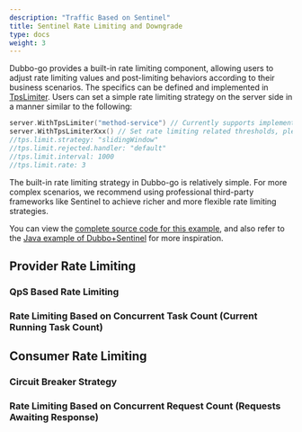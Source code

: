 ```yaml
---
description: "Traffic Based on Sentinel"
title: Sentinel Rate Limiting and Downgrade
type: docs
weight: 3
---
```


Dubbo-go provides a built-in rate limiting component, allowing users to adjust rate limiting values and post-limiting behaviors according to their business scenarios. The specifics can be defined and implemented in [TpsLimiter](https://github.com/apache/dubbo-go/blob/main/filter/tps_limiter.go#L52). Users can set a simple rate limiting strategy on the server side in a manner similar to the following: 

```go
server.WithTpsLimiter("method-service") // Currently supports implementations like method-service, polaris, etc.
server.WithTpsLimiterXxx() // Set rate limiting related thresholds, please fill in according to the specific method
//tps.limit.strategy: "slidingWindow"
//tps.limit.rejected.handler: "default"
//tps.limit.interval: 1000
//tps.limit.rate: 3
```

The built-in rate limiting strategy in Dubbo-go is relatively simple. For more complex scenarios, we recommend using professional third-party frameworks like Sentinel to achieve richer and more flexible rate limiting strategies.

You can view the [complete source code for this example](https://github.com/apache/dubbo-go-samples/tree/main/filter/sentinel), and also refer to the [Java example of Dubbo+Sentinel](/en/overview/mannual/java-sdk/tasks/rate-limit/sentinel/) for more inspiration.

## Provider Rate Limiting

### QpS Based Rate Limiting

### Rate Limiting Based on Concurrent Task Count (Current Running Task Count)

## Consumer Rate Limiting

### Circuit Breaker Strategy

### Rate Limiting Based on Concurrent Request Count (Requests Awaiting Response)


